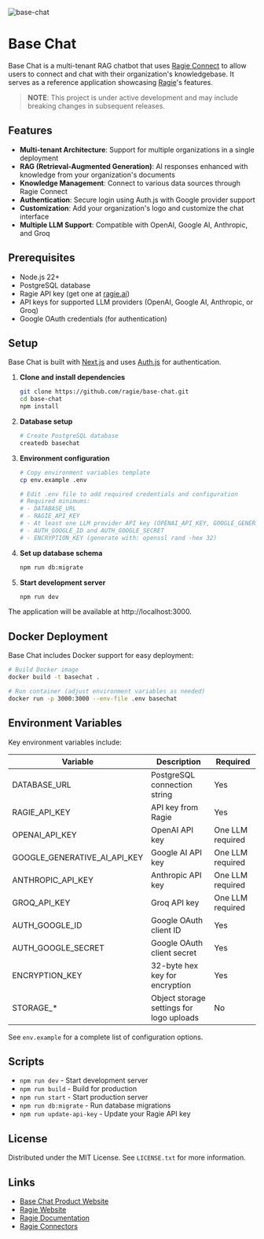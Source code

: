 ![base-chat](https://github.com/user-attachments/assets/7c1b8e04-39af-40d1-a673-b43340ba9f4c)

# Base Chat

Base Chat is a multi-tenant RAG chatbot that uses [Ragie Connect](https://www.ragie.ai/connectors?utm_source=basechat-readme) to allow users to connect and chat with their organization's knowledgebase. It serves as a reference application showcasing [Ragie](https://www.ragie.ai/?utm_source=basechat-readme)'s features.

> **NOTE**: This project is under active development and may include breaking changes in subsequent releases.

## Features

- **Multi-tenant Architecture**: Support for multiple organizations in a single deployment
- **RAG (Retrieval-Augmented Generation)**: AI responses enhanced with knowledge from your organization's documents
- **Knowledge Management**: Connect to various data sources through Ragie Connect
- **Authentication**: Secure login using Auth.js with Google provider support
- **Customization**: Add your organization's logo and customize the chat interface
- **Multiple LLM Support**: Compatible with OpenAI, Google AI, Anthropic, and Groq

## Prerequisites

- Node.js 22+
- PostgreSQL database
- Ragie API key (get one at [ragie.ai](https://ragie.ai))
- API keys for supported LLM providers (OpenAI, Google AI, Anthropic, or Groq)
- Google OAuth credentials (for authentication)

## Setup

Base Chat is built with [Next.js](https://nextjs.org/) and uses [Auth.js](https://authjs.dev/) for authentication.

1. **Clone and install dependencies**

   ```bash
   git clone https://github.com/ragie/base-chat.git
   cd base-chat
   npm install
   ```

2. **Database setup**

   ```bash
   # Create PostgreSQL database
   createdb basechat
   ```

3. **Environment configuration**

   ```bash
   # Copy environment variables template
   cp env.example .env

   # Edit .env file to add required credentials and configuration
   # Required minimums:
   # - DATABASE_URL
   # - RAGIE_API_KEY
   # - At least one LLM provider API key (OPENAI_API_KEY, GOOGLE_GENERATIVE_AI_API_KEY, etc.)
   # - AUTH_GOOGLE_ID and AUTH_GOOGLE_SECRET
   # - ENCRYPTION_KEY (generate with: openssl rand -hex 32)
   ```

4. **Set up database schema**

   ```bash
   npm run db:migrate
   ```

5. **Start development server**
   ```bash
   npm run dev
   ```

The application will be available at http://localhost:3000.

## Docker Deployment

Base Chat includes Docker support for easy deployment:

```bash
# Build Docker image
docker build -t basechat .

# Run container (adjust environment variables as needed)
docker run -p 3000:3000 --env-file .env basechat
```

## Environment Variables

Key environment variables include:

| Variable                     | Description                              | Required         |
| ---------------------------- | ---------------------------------------- | ---------------- |
| DATABASE_URL                 | PostgreSQL connection string             | Yes              |
| RAGIE_API_KEY                | API key from Ragie                       | Yes              |
| OPENAI_API_KEY               | OpenAI API key                           | One LLM required |
| GOOGLE_GENERATIVE_AI_API_KEY | Google AI API key                        | One LLM required |
| ANTHROPIC_API_KEY            | Anthropic API key                        | One LLM required |
| GROQ_API_KEY                 | Groq API key                             | One LLM required |
| AUTH_GOOGLE_ID               | Google OAuth client ID                   | Yes              |
| AUTH_GOOGLE_SECRET           | Google OAuth client secret               | Yes              |
| ENCRYPTION_KEY               | 32-byte hex key for encryption           | Yes              |
| STORAGE\_\*                  | Object storage settings for logo uploads | No               |

See `env.example` for a complete list of configuration options.

## Scripts

- `npm run dev` - Start development server
- `npm run build` - Build for production
- `npm run start` - Start production server
- `npm run db:migrate` - Run database migrations
- `npm run update-api-key` - Update your Ragie API key

## License

Distributed under the MIT License. See `LICENSE.txt` for more information.

## Links

- [Base Chat Product Website](https://www.ragie.ai/basechat?utm_source=basechat-readme)
- [Ragie Website](https://www.ragie.ai/?utm_source=basechat-readme)
- [Ragie Documentation](https://docs.ragie.ai/?utm_source=basechat-readme)
- [Ragie Connectors](https://www.ragie.ai/connectors?utm_source=basechat-readme)
